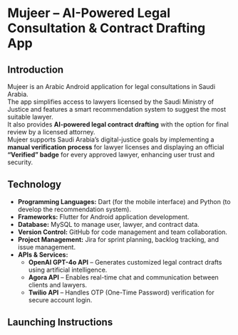 # Mujeer – AI-Powered Legal Consultation & Contract Drafting App

## Introduction
Mujeer is an Arabic Android application for legal consultations in Saudi Arabia.  
The app simplifies access to lawyers licensed by the Saudi Ministry of Justice and features a smart recommendation system to suggest the most suitable lawyer.  
It also provides **AI-powered legal contract drafting** with the option for final review by a licensed attorney.  
Mujeer supports Saudi Arabia’s digital-justice goals by implementing a **manual verification process** for lawyer licenses and displaying an official **“Verified” badge** for every approved lawyer, enhancing user trust and security.

## Technology
- **Programming Languages:** Dart (for the mobile interface) and Python (to develop the recommendation system). 
- **Frameworks:** Flutter for Android application development.
- **Database:** MySQL to manage user, lawyer, and contract data.  
- **Version Control:** GitHub for code management and team collaboration.
- **Project Management:** Jira for sprint planning, backlog tracking, and issue management.  
- **APIs & Services:**
  - **OpenAI GPT-4o API** – Generates customized legal contract drafts using artificial intelligence.  
  - **Agora API** – Enables real-time chat and communication between clients and lawyers.  
  - **Twilio API** – Handles OTP (One-Time Password) verification for secure account login.

## Launching Instructions

   
